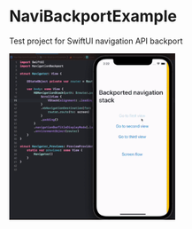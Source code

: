 # NaviBackportExample
Test project for SwiftUI navigation API backport 

  <p align="left">
  <img src="demo/demo.gif" alt="" height="300" width="300">
  </p>

